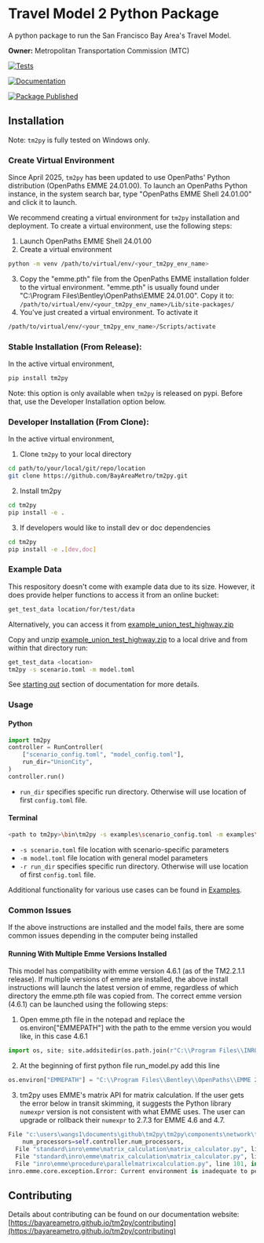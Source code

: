 # Travel Model 2 Python Package

A python package to run the San Francisco Bay Area's Travel Model.

**Owner:** Metropolitan Transportation Commission (MTC)

[![Tests](https://github.com/BayAreaMetro/tm2py/actions/workflows/test.yml/badge.svg?branch=develop)](https://github.com/BayAreaMetro/tm2py/actions/workflows/test.yml)

[![Documentation](https://github.com/BayAreaMetro/tm2py/actions/workflows/docs.yml/badge.svg?branch=develop)](https://github.com/BayAreaMetro/tm2py/actions/workflows/docs.yml)

[![Package Published](https://github.com/BayAreaMetro/tm2py/actions/workflows/publish.yml/badge.svg?branch=develop)](https://github.com/BayAreaMetro/tm2py/actions/workflows/publish.yml)

## Installation
Note: `tm2py` is fully tested on Windows only.

### Create Virtual Environment
Since April 2025, `tm2py` has been updated to use OpenPaths' Python distribution (OpenPaths EMME 24.01.00). To launch an OpenPaths Python instance, in the system search bar, type "OpenPaths EMME Shell 24.01.00" and click it to launch.

We recommend creating a virtual environment for `tm2py` installation and deployment. To create a virtual environment, use the following steps:

1) Launch OpenPaths EMME Shell 24.01.00
2) Create a virtual environment 
```bash
python -m venv /path/to/virtual/env/<your_tm2py_env_name>
```
3) Copy the "emme.pth" file from the OpenPaths EMME installation folder to the virtual environment. "emme.pth" is usually found under "C:\Program Files\Bentley\OpenPaths\EMME 24.01.00". Copy it to: `/path/to/virtual/env/<your_tm2py_env_name>/Lib/site-packages/`
4) You've just created a virtual environment. To activate it
```bash
/path/to/virtual/env/<your_tm2py_env_name>/Scripts/activate
```

### Stable Installation (From Release):
In the active virtual environment, 
```bash
pip install tm2py
```
Note: this option is only available when `tm2py` is released on pypi. Before that, use the Developer Installation option below.

### Developer Installation (From Clone):
In the active virtual environment,
1) Clone `tm2py` to your local directory
```bash
cd path/to/your/local/git/repo/location
git clone https://github.com/BayAreaMetro/tm2py.git
```
2) Install tm2py
```bash
cd tm2py
pip install -e .
```
3) If developers would like to install dev or doc dependencies
```bash
cd tm2py
pip install -e .[dev,doc]
```
 
### Example Data

This respository doesn't come with example data due to its size. However, it does provide helper functions to access it from an online bucket:
```bash
get_test_data location/for/test/data
```

Alternatively, you can access it from [example_union_test_highway.zip](https://mtcdrive.box.com/s/3entr016e9teq2wt46x1os3fjqylfoge)

Copy and unzip [example_union_test_highway.zip](https://mtcdrive.box.com/s/3entr016e9teq2wt46x1os3fjqylfoge) to a local
drive and from within that directory run:
```sh
get_test_data <location>
tm2py -s scenario.toml -m model.toml
```

See [starting out](http://bayareametro.github.com/tm2py) section of documentation for more details.

### Usage

#### Python

```python
import tm2py
controller = RunController(
    ["scenario_config.toml", "model_config.toml"],
    run_dir="UnionCity",
)
controller.run()
```

- `run_dir` specifies specific run directory. Otherwise will use location of first `config.toml` file.

#### Terminal

```sh
<path to tm2py>\bin\tm2py -s examples\scenario_config.toml -m examples\model.toml [-r <location>]
```

- `-s scenario.toml` file location with scenario-specific parameters
- `-m model.toml` file location with general model parameters
- `-r run_dir` specifies specific run directory. Otherwise will use location of first `config.toml` file.

Additional functionality for various use cases can be found in [Examples](examples).

### Common Issues
If the above instructions are installed and the model fails, there are some common issues depending in the computer being installed 

#### Running With Multiple Emme Versions Installed
This model has compatibility with emme version 4.6.1 (as of the TM2.2.1.1 release). If multiple versions of emme are installed, the above install instructions will launch the latest version of emme, regardless of which directory the emme.pth file was copied from. The correct emme version (4.6.1) can be launched using the following steps:
1) Open emme.pth file in the notepad and replace the os.environ["EMMEPATH"] with the path to the emme version you would like, in this case 4.6.1
```python
import os, site; site.addsitedir(os.path.join(r"C:\\Program Files\\INRO\\Emme\\Emme 4\\Emme-4.6.1", "Python37/Lib/site-packages"))
```
2) At the beginning of first python file run_model.py add this line
```python
os.environ["EMMEPATH"] = "C:\\Program Files\\Bentley\\OpenPaths\\EMME 24.01.00"
```

3) tm2py uses EMME's matrix API for matrix calculation. If the user gets the error below in transit skimming, it suggests the Python library `numexpr` version is not consistent with what EMME uses. The user can upgrade or rollback their `numexpr` to 2.7.3 for EMME 4.6 and 4.7.
```python
File "c:\users\wangs1\documents\github\tm2py\tm2py\components\network\transit\transit_skim.py", line 341, in _calc_xfer_wait
    num_processors=self.controller.num_processors,
  File "standard\inro\emme\matrix_calculation\matrix_calculator.py", line 212, in __call__
  File "standard\inro\emme\matrix_calculation\matrix_calculator.py", line 246, in _matrix_calculator
  File "inro\emme\procedure\parallelmatrixcalculation.py", line 101, in __init__
inro.emme.core.exception.Error: Current environment is inadequate to perform a parallel matrix calculation
```

## Contributing

Details about contributing can be found on our documentation website: [https://bayareametro.github.io/tm2py/contributing](https://bayareametro.github.io/tm2py/contributing)
